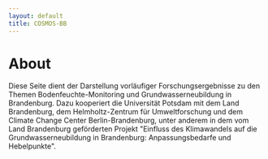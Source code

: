 ```yaml
---
layout: default
title: COSMOS-BB 
---
```


# About
Diese Seite dient der Darstellung vorläufiger Forschungsergebnisse zu den Themen Bodenfeuchte-Monitoring und Grundwasserneubildung in Brandenburg. Dazu kooperiert die Universität Potsdam mit dem Land Brandenburg, dem Helmholtz-Zentrum für Umweltforschung und dem Climate Change Center Berlin-Brandenburg, unter anderem in dem vom Land Brandenburg geförderten Projekt "Einfluss des Klimawandels auf die Grundwasserneubildung in Brandenburg: Anpassungsbedarfe und Hebelpunkte".


